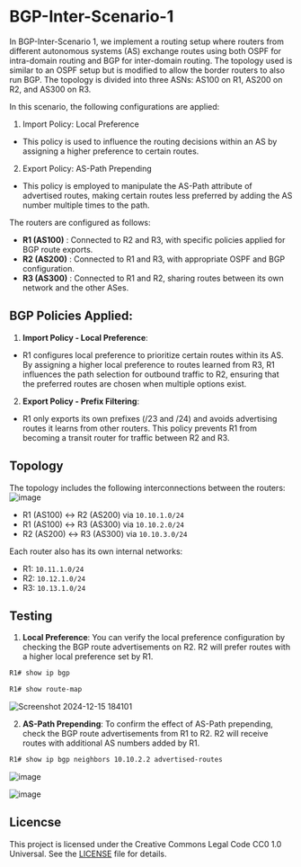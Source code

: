 # BGP-Inter-Scenario-1

In BGP-Inter-Scenario 1, we implement a routing setup where routers from different autonomous systems (AS) exchange routes using both OSPF for intra-domain routing and BGP for inter-domain routing. The topology used is similar to an OSPF setup but is modified to allow the border routers to also run BGP. The topology is divided into three ASNs: AS100 on R1, AS200 on R2, and AS300 on R3.

In this scenario, the following configurations are applied:

1. Import Policy: Local Preference

- This policy is used to influence the routing decisions within an AS by assigning a higher preference to certain routes.

2. Export Policy: AS-Path Prepending

- This policy is employed to manipulate the AS-Path attribute of advertised routes, making certain routes less preferred by adding the AS number multiple times to the path.

The routers are configured as follows:

- **R1 (AS100)** : Connected to R2 and R3, with specific policies applied for BGP route exports.
- **R2 (AS200)** : Connected to R1 and R3, with appropriate OSPF and BGP configuration.
- **R3 (AS300)** : Connected to R1 and R2, sharing routes between its own network and the other ASes.

## BGP Policies Applied:
1. **Import Policy - Local Preference**:
- R1 configures local preference to prioritize certain routes within its AS. By assigning a higher local preference to routes learned from R3, R1 influences the path selection for outbound traffic to R2, ensuring that the preferred routes are chosen when multiple options exist.

2. **Export Policy - Prefix Filtering**:
- R1 only exports its own prefixes (/23 and /24) and avoids advertising routes it learns from other routers. This policy prevents R1 from becoming a transit router for traffic between R2 and R3.

## Topology
The topology includes the following interconnections between the routers:
![image](https://github.com/user-attachments/assets/84b6919b-b7dd-414c-8e2f-2721dcb376b1)


- R1 (AS100) ↔ R2 (AS200) via `10.10.1.0/24`
- R1 (AS100) ↔ R3 (AS300) via `10.10.2.0/24`
- R2 (AS200) ↔ R3 (AS300) via `10.10.3.0/24`

Each router also has its own internal networks:

- R1: `10.11.1.0/24`
- R2: `10.12.1.0/24`
- R3: `10.13.1.0/24`

## Testing
1. **Local Preference**: You can verify the local preference configuration by checking the BGP route advertisements on R2. R2 will prefer routes with a higher local preference set by R1.

```bash
R1# show ip bgp
```
```bash
R1# show route-map
```
![Screenshot 2024-12-15 184101](https://github.com/user-attachments/assets/c8720b1a-f2d7-48a4-a1dc-a3e153579f73)


2. **AS-Path Prepending**: To confirm the effect of AS-Path prepending, check the BGP route advertisements from R1 to R2. R2 will receive routes with additional AS numbers added by R1.

```bash
R1# show ip bgp neighbors 10.10.2.2 advertised-routes
```
![image](https://github.com/user-attachments/assets/0ebc1353-4f3d-4e00-beaa-d4e6caa759b4)


![image](https://github.com/user-attachments/assets/3a756404-f578-4fc0-8496-2480daaeafe6)


## Licencse
This project is licensed under the Creative Commons Legal Code CC0 1.0 Universal. See the [LICENSE](LICENSE) file for details.
